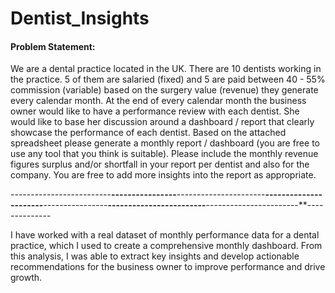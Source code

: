 # Dentist_Insights

#### Problem Statement:

We are a dental practice located in the UK. There are 10 dentists working in the practice. 5 of them are salaried (fixed) and 5 are paid between 40 - 55% commission (variable) based on the surgery value (revenue) they generate every calendar month.
At the end of every calendar month the business owner would like to have a performance review with each dentist. She would like to base her discussion around a dashboard / report that clearly showcase the performance of each dentist.
Based on the attached spreadsheet please generate a monthly report / dashboard (you are free to use any tool that you think is suitable).
Please include the monthly revenue figures surplus and/or shortfall in your report per dentist and also for the company.
You are free to add more insights into the report as appropriate.

-------------------------**----------------**----------------------**----------------------**----------------**------------------------**-----------------------**--------------

I have worked with a real dataset of monthly performance data for a dental practice, which I used to create a comprehensive monthly dashboard. From this analysis, I was able to extract key insights and develop actionable recommendations for the business owner to improve performance and drive growth.
